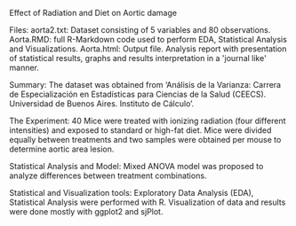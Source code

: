 ﻿Effect of Radiation and Diet on Aortic damage


Files: 
aorta2.txt: Dataset consisting of 5 variables and 80 observations. 
Aorta.RMD: full R-Markdown code used to perform EDA, Statistical Analysis and Visualizations.
Aorta.html:  Output file. Analysis report with presentation of statistical results, graphs and results interpretation in a 'journal like' manner.

Summary:
The dataset was obtained from ‘Análisis de la Varianza: Carrera de Especialización en Estadísticas para Ciencias de la Salud (CEECS). Universidad de Buenos Aires. Instituto de Cálculo’.

The Experiment: 
40 Mice were treated with ionizing radiation (four different intensities) and exposed to standard or high-fat diet. Mice were divided equally between treatments and two samples were obtained per mouse to determine aortic area lesion. 

Statistical Analysis and Model:
Mixed ANOVA model was proposed to analyze differences between treatment combinations. 

Statistical and Visualization tools: 
Exploratory Data Analysis (EDA), Statistical Analysis were performed with R. Visualization of data and results were done mostly with ggplot2 and sjPlot. 






